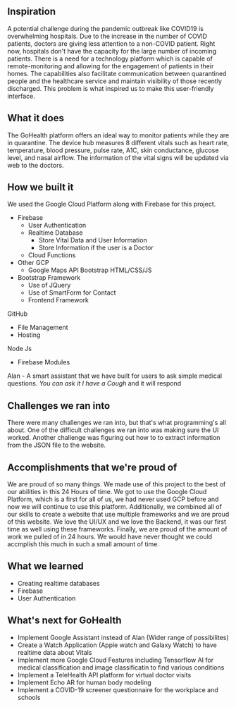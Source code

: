 ## Inspiration
A potential challenge during the pandemic outbreak like COVID19 is overwhelming hospitals. Due to the increase in the number of COVID patients, doctors are giving less attention to a non-COVID patient. Right now, hospitals don't have the capacity for the large number of incoming patients. There is a need for a technology platform which is capable of remote-monitoring and allowing for the engagement of patients in their homes. The capabilities also facilitate communication between quarantined people and the healthcare service and maintain visibility of those recently discharged. This problem is what inspired us to make this user-friendly interface.

## What it does
The GoHealth platform offers an ideal way to monitor patients while they are in quarantine. The device hub measures 8 different vitals such as heart rate, temperature, blood pressure, pulse rate, A1C, skin conductance, glucose level, and nasal airflow. The information of the vital signs will be updated via web to the doctors.

## How we built it
We used the Google Cloud Platform along with Firebase for this project.
* Firebase
  * User Authentication
  * Realtime Database
    * Store Vital Data and User Information
    * Store Information if the user is a Doctor
  * Cloud Functions
* Other GCP
  * Google Maps API
Bootstrap HTML/CSS/JS
* Bootstrap Framework
  * Use of JQuery
  * Use of SmartForm for Contact
  * Frontend Framework

GitHub
  * File Management
  * Hosting

 Node Js
 * Firebase Modules

 Alan - A smart assistant that we have built for users to ask simple medical questions. *You can ask it I have a Cough* and it will respond

## Challenges we ran into
There were many challenges we ran into, but that's what programming's all about. One of the difficult challenges we ran into was making sure the UI worked. Another challenge was figuring out how to to extract information from the JSON file to the website.

## Accomplishments that we're proud of
We are proud of so many things. We made use of this project to the best of our abilities in this 24 Hours of time. We got to use the Google Cloud Platform, which is a first for all of us, we had never used GCP before and now we will continue to use this platform. Additionally, we combined all of our skills to create a website that use multiple frameworks and we are proud of this website. We love the UI/UX and we love the Backend, it was our first time as well using these frameworks. Finally, we are proud of the amount of work we pulled of in 24 hours. We would have never thought we could accmplish this much in such a small amount of time.

## What we learned
* Creating realtime databases
* Firebase
* User Authentication

## What's next for GoHealth
* Implement Google Assistant instead of Alan (Wider range of possibilites)
* Create a Watch Application (Apple watch and Galaxy Watch) to have realtime data about Vitals
* Implement more Google Cloud Features including Tensorflow AI for medical classification and image classificatin to find various conditions
* Implement a TeleHealth API platform for virtual doctor visits
* Implement Echo AR for human body modeling
* Implement a COVID-19 screener questionnaire for the workplace and schools

